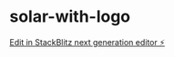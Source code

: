 # solar-with-logo

[Edit in StackBlitz next generation editor ⚡️](https://stackblitz.com/~/github.com/easytech-h/solar-with-logo)